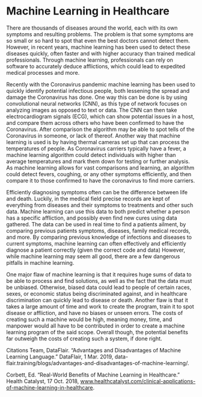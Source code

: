  # Machine Learning in Healthcare
 
There are thousands of diseases around the world, each with its own symptoms and resulting problems. The problem is that some symptoms are so small or so hard to spot that even the best doctors cannot detect them. However, in recent years, machine learning has been used to detect these diseases quickly, often faster and with higher accuracy than trained medical professionals. Through machine learning, professionals can rely on software to accurately deduce afflictions, which could lead to expedited medical processes and more.
           
Recently with the Coronavirus pandemic machine learning has been used to quickly identify potential infectious people, both lessening the spread and damage the Coronavirus has done. One way this can be done is by using convolutional neural networks (CNN), as this type of network focuses on analyzing images as opposed to text or data. The CNN can then take electrocardiogram signals (ECG), which can show potential issues in a host, and compare them across others who have been confirmed to have the Coronavirus. After comparison the algorithm may be able to spot tells of the Coronavirus in someone, or lack of thereof. Another way that machine learning is used is by having thermal cameras set up that can process the temperatures of people. As Coronavirus carriers typically have a fever, a machine learning algorithm could detect individuals with higher than average temperatures and mark them down for testing or further analysis. As machine learning allows for vast comparisons and learning, an algorithm could detect fevers, coughing, or any other symptoms efficiently, and then compare it to those confirmed to have the coronavirus to find more carriers.
          
Efficiently diagnosing symptoms often can be the difference between life and death. Luckily, in the medical field precise records are kept of everything from diseases and their symptoms to treatments and other such data. Machine learning can use this data to both predict whether a person has a specific affliction, and possibly even find new cures using data gathered.  The data can be used in real time to find a patients ailment, by comparing previous patients symptoms, diseases, family medical records, and more. By comparing previous knowledge of infections and diseases to current symptoms, machine learning can often effectively and efficiently diagnose a patient correctly (given the correct code and data)  However, while machine learning may seem all good, there are a few dangerous pitfalls in machine learning.

One major flaw of machine learning is that it requires huge sums of data to be able to process and find solutions, as well as the fact that the data must be unbiased. Otherwise, biased data could lead to people of certain races, sexes, or economic status being discriminated against, and in healthcare discrimination can quickly lead to disease or death. Another flaw is that it takes a large amount of time and work to create the program, train it to spot disease or affliction, and have no biases or unseen errors. The costs of creating such a machine would be high, meaning money, time, and manpower would all have to be contributed in order to create a machine learning program of the said scope. Overall though, the potential benefits far outweigh the costs of creating such a system, if done right. 
	

Citations
Team, DataFlair. “Advantages and Disadvantages of Machine Learning Language.” DataFlair, 1 Mar. 2019, data-flair.training/blogs/advantages-and-disadvantages-of-machine-learning/. 
 
Corbett, Ed. “Real-World Benefits of Machine Learning in Healthcare.” Health Catalyst, 17 Oct. 2018, www.healthcatalyst.com/clinical-applications-of-machine-learning-in-healthcare. 
 
 
 
